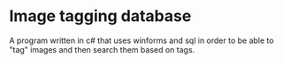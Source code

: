 # Image tagging database
A program written in c# that uses winforms and sql in order to be able to "tag" images and then search them based on tags.
